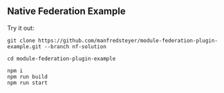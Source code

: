 ## Native Federation Example

Try it out:

```
git clone https://github.com/manfredsteyer/module-federation-plugin-example.git --branch nf-solution

cd module-federation-plugin-example

npm i
npm run build
npm run start
```